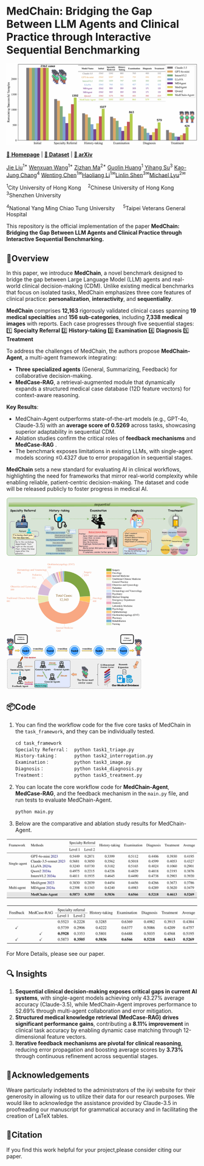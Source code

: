 # MedChain: Bridging the Gap Between LLM Agents and Clinical Practice through Interactive Sequential Benchmarking

<p align="center">
  <img src="./assets/logo.png">
</p>

<!-- <i>The avatar is generated by DALLE-3.</i> -->

[🤖 **Homepage**]() | [**🤗 Dataset**]() | [**📖 arXiv**](https://arxiv.org/abs/2412.01605)

[Jie Liu]()<sup>1*</sup> [Wenxuan Wang]()<sup>1*</sup> [Zizhan Ma]()<sup>2*</sup> [Guolin Huang]()<sup>1</sup> [Yihang Su]()<sup>3</sup> [Kao-Jung Chang]()<sup>4</sup> [Wenting Chen]()<sup>1✉</sup>[Haoliang Li]()<sup>1✉</sup>[Linlin Shen]()<sup>3✉</sup>[Michael Lyu]()<sup>2✉</sup>

 <sup>1</sup>City University of Hong Kong &emsp;<sup>2</sup>Chinese University of Hong Kong&emsp; <sup>3</sup>Shenzhen University &emsp; 

<sup>4</sup>National Yang Ming Chiao Tung University &emsp; <sup>5</sup>Taipei Veterans General Hospital &emsp;



This repository is the official implementation of the paper **MedChain: Bridging the Gap Between LLM Agents and Clinical Practice through Interactive Sequential Benchmarking.**

## 🚀Overview

In this paper, we introduce **MedChain**, a novel benchmark designed to bridge the gap between Large Language Model (LLM) agents and real-world clinical decision-making (CDM).  Unlike existing medical benchmarks that focus on isolated tasks, MedChain emphasizes three core features of clinical practice: **personalization**, **interactivity**, and **sequentiality**.

**MedChain** comprises **12,163** rigorously validated clinical cases spanning **19 medical specialties** and **156 sub-categories**, including **7,338 medical images** with reports.  Each case progresses through five sequential stages:
1️⃣ **Specialty Referral**
2️⃣ **History-taking**
3️⃣ **Examination**
4️⃣ **Diagnosis**
5️⃣ **Treatment**

To address the challenges of MedChain, the authors propose **MedChain-Agent**, a multi-agent framework integrating:
- **Three specialized agents** (General, Summarizing, Feedback) for collaborative decision-making.
- **MedCase-RAG**, a retrieval-augmented module that dynamically expands a structured medical case database (12D feature vectors) for context-aware reasoning.

**Key Results**:

- MedChain-Agent outperforms state-of-the-art models (e.g., GPT-4o, Claude-3.5) with an **average score of 0.5269** across tasks, showcasing superior adaptability in sequential CDM.
- Ablation studies confirm the critical roles of **feedback mechanisms** and **MedCase-RAG** .
- The benchmark exposes limitations in existing LLMs, with single-agent models scoring ≤0.4327 due to error propagation in sequential stages.

**MedChain** sets a new standard for evaluating AI in clinical workflows, highlighting the need for frameworks that mirror real-world complexity while enabling reliable, patient-centric decision-making.  The dataset and code will be released publicly to foster progress in medical AI.

![overview](assets/figure1-1.jpg)

<img src="assets/figure1-2.jpg" alt="overview" style="zoom:35%;" />

<img src="assets/figure1-3.jpg" alt="overview" style="zoom:35%;" />

## 📦Code

1. You can find the workflow code for the five core tasks of MedChain in the `task_framework`, and they can be individually tested.   

   ```python
   cd task_framework
   Specialty Referral：  python task1_triage.py
   History-taking：      python task2_interrogation.py
   Examination：         python task3_image.py
   Diagnosis：           python task4_diagnosis.py
   Treatment：           python task5_treatment.py
   ```

2. You can locate the core workflow code for **MedChain-Agent**, **MedCase-RAG**, and the feedback mechanism in the `main.py` file, and run tests to evaluate MedChain-Agent.

   ```python
   python main.py
   ```

3. Below are the comparative and ablation study results for MedChain-Agent.

![comparison](assets/exp1.jpg)

![comparison](assets/exp2.jpg)

For More Details, please see our paper.

## 🔍 Insights
1. **Sequential clinical decision-making exposes critical gaps in current AI systems**, with single-agent models achieving only 43.27% average accuracy (Claude-3.5), while MedChain-Agent improves performance to 52.69% through multi-agent collaboration and error mitigation.  
2. **Structured medical knowledge retrieval (MedCase-RAG) drives significant performance gains**, contributing a **8.11% improvement** in clinical task accuracy by enabling dynamic case matching through 12-dimensional feature vectors.  
3. **Iterative feedback mechanisms are pivotal for clinical reasoning**, reducing error propagation and boosting average scores by **3.73%** through continuous refinement across sequential stages.  

## 🎈Acknowledgements
Weare particularly indebted to the administrators of the iiyi website for their generosity in allowing us to utilize their data for our research purposes. We would like to acknowledge the assistance provided by Claude-3.5 in proofreading our manuscript for grammatical accuracy and in facilitating the creation of LaTeX tables.
## 📜Citation
If you find this work helpful for your project,please consider citing our  paper.
